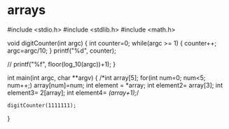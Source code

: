 # arrays

#include <stdio.h>
#include <stdlib.h>
#include <math.h>

void digitCounter(int argc)
{
    int counter=0;
    while(argc >= 1)
    {
        counter++;
        argc=argc/10;
    }
    printf("%d", counter);
    
   // printf("%f", floor(log_10(argc))+1);
}

int main(int argc, char **argv)
{
    /*int array[5];
    for(int num=0; num<5; num++;)
        array[num]=num;
    int element = *array;
    int element2= array[3];
    int element3= 2[array];
    int element4= *(array+1);*/
    
    digitCounter(1111111);
}
